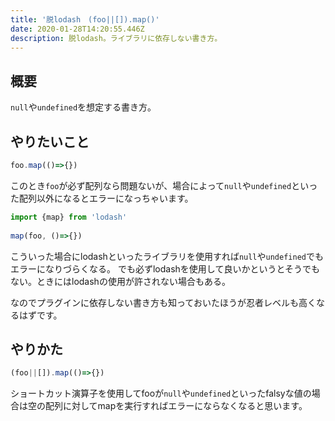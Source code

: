 ```yaml
---
title: '脱lodash　(foo||[]).map()'
date: 2020-01-28T14:20:55.446Z
description: 脱lodash。ライブラリに依存しない書き方。
---
```

## 概要
`null`や`undefined`を想定する書き方。

## やりたいこと
```javascript
foo.map(()=>{})
```
このとき`foo`が必ず配列なら問題ないが、場合によって`null`や`undefined`といった配列以外になるとエラーになっちゃいます。
```javascript
import {map} from 'lodash'
    
map(foo, ()=>{})
```
こういった場合にlodashといったライブラリを使用すれば`null`や`undefined`でもエラーになりづらくなる。
でも必ずlodashを使用して良いかというとそうでもない。ときにはlodashの使用が許されない場合もある。

なのでプラグインに依存しない書き方も知っておいたほうが忍者レベルも高くなるはずです。

## やりかた
```javascript
(foo||[]).map(()=>{})
```
ショートカット演算子を使用してfooが`null`や`undefined`といったfalsyな値の場合は空の配列に対してmapを実行すればエラーにならなくなると思います。
